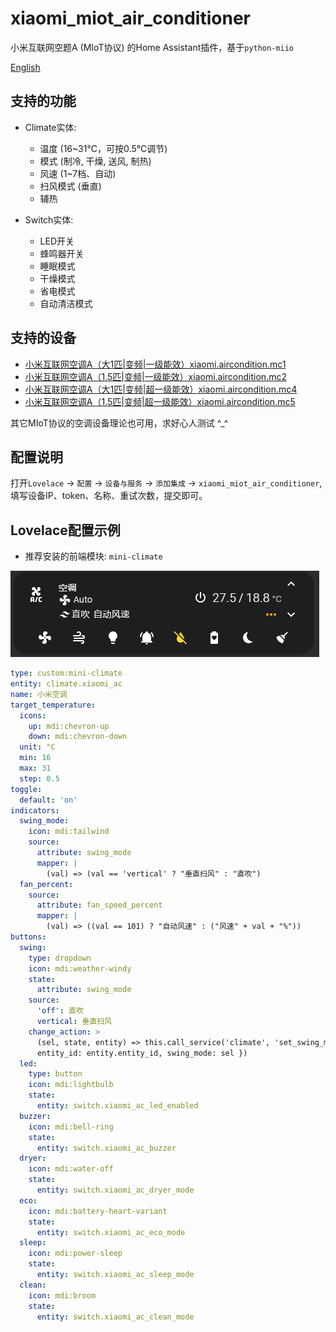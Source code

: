 # xiaomi_miot_air_conditioner

小米互联网空题A (MIoT协议) 的Home Assistant插件，基于`python-miio`

[English](README.md)

## 支持的功能

* Climate实体:
  * 温度 (16~31°C，可按0.5°C调节)
  * 模式 (制冷, 干燥, 送风, 制热)
  * 风速 (1~7档、自动)
  * 扫风模式 (垂直)
  * 辅热

* Switch实体:
  * LED开关
  * 蜂鸣器开关
  * 睡眠模式
  * 干燥模式
  * 省电模式
  * 自动清洁模式

## 支持的设备

* [小米互联网空调A（大1匹|变频|一级能效）xiaomi.aircondition.mc1](https://home.miot-spec.com/spec/xiaomi.aircondition.mc1)
* [	小米互联网空调A（1.5匹|变频|一级能效）xiaomi.aircondition.mc2](https://home.miot-spec.com/spec/xiaomi.aircondition.mc2)
* [小米互联网空调A（大1匹|变频|超一级能效）xiaomi.aircondition.mc4](https://home.miot-spec.com/spec/xiaomi.aircondition.mc4)
* [小米互联网空调A（1.5匹|变频|超一级能效）xiaomi.aircondition.mc5](https://home.miot-spec.com/spec/xiaomi.aircondition.mc5)

其它MIoT协议的空调设备理论也可用，求好心人测试 ^_^

## 配置说明

打开`Lovelace` -> `配置` -> `设备与服务` -> `添加集成` -> `xiaomi_miot_air_conditioner`, 填写设备IP、token、名称、重试次数，提交即可。


## Lovelace配置示例

* 推荐安装的前端模块: `mini-climate`

![Example](example_zh.png)

```yaml
type: custom:mini-climate
entity: climate.xiaomi_ac
name: 小米空调
target_temperature:
  icons:
    up: mdi:chevron-up
    down: mdi:chevron-down
  unit: °C
  min: 16
  max: 31
  step: 0.5
toggle:
  default: 'on'
indicators:
  swing_mode:
    icon: mdi:tailwind
    source:
      attribute: swing_mode
      mapper: |
        (val) => (val == 'vertical' ? "垂直扫风" : "直吹")
  fan_percent:
    source:
      attribute: fan_speed_percent
      mapper: |
        (val) => ((val == 101) ? "自动风速" : ("风速" + val + "%"))
buttons:
  swing:
    type: dropdown
    icon: mdi:weather-windy
    state:
      attribute: swing_mode
    source:
      'off': 直吹
      vertical: 垂直扫风
    change_action: >
      (sel, state, entity) => this.call_service('climate', 'set_swing_mode', {
      entity_id: entity.entity_id, swing_mode: sel })
  led:
    type: button
    icon: mdi:lightbulb
    state:
      entity: switch.xiaomi_ac_led_enabled
  buzzer:
    icon: mdi:bell-ring
    state:
      entity: switch.xiaomi_ac_buzzer
  dryer:
    icon: mdi:water-off
    state:
      entity: switch.xiaomi_ac_dryer_mode
  eco:
    icon: mdi:battery-heart-variant
    state:
      entity: switch.xiaomi_ac_eco_mode
  sleep:
    icon: mdi:power-sleep
    state:
      entity: switch.xiaomi_ac_sleep_mode
  clean:
    icon: mdi:broom
    state:
      entity: switch.xiaomi_ac_clean_mode
```